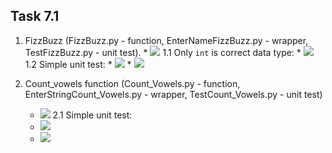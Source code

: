 ## Task 7.1
1. FizzBuzz (FizzBuzz.py - function, EnterNameFizzBuzz.py - wrapper, TestFizzBuzz.py - unit test).
        * ![](https://i.imgur.com/ytGltX5.png)
1.1 Only ``int`` is correct data type:
        * ![](https://i.imgur.com/DMzidwF.png)
1.2 Simple unit test:
        * ![](https://i.imgur.com/KDzqMXU.png)
        * ![](https://i.imgur.com/lxARypV.png)

2. Count_vowels function (Count_Vowels.py - function, EnterStringCount_Vowels.py - wrapper, TestCount_Vowels.py - unit test)
	* ![](https://i.imgur.com/a8eTC52.png)
2.1 Simple unit test:
	* ![](https://i.imgur.com/0lCdKfc.png)
	* ![](https://i.imgur.com/bSxnqmw.png)
